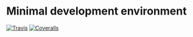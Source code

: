 # Minimal development environment

<!--- Add more badges from shields.io when needed -->
[![Travis](https://img.shields.io/travis/r3Fuze/minimal-dev.svg?style=flat-square)](https://travis-ci.org/r3Fuze/minimal-dev)
[![Coveralls](https://img.shields.io/coveralls/r3Fuze/minimal-dev.svg?style=flat-square)](https://coveralls.io/github/r3Fuze/minimal-dev)
